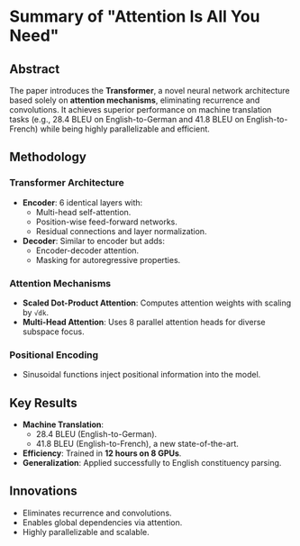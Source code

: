 # Summary of "Attention Is All You Need"

## Abstract
The paper introduces the **Transformer**, a novel neural network architecture based solely on **attention mechanisms**, eliminating recurrence and convolutions. It achieves superior performance on machine translation tasks (e.g., 28.4 BLEU on English-to-German and 41.8 BLEU on English-to-French) while being highly parallelizable and efficient.

## Methodology
### Transformer Architecture
- **Encoder**: 6 identical layers with:
  - Multi-head self-attention.
  - Position-wise feed-forward networks.
  - Residual connections and layer normalization.
- **Decoder**: Similar to encoder but adds:
  - Encoder-decoder attention.
  - Masking for autoregressive properties.

### Attention Mechanisms
- **Scaled Dot-Product Attention**: Computes attention weights with scaling by `√dk`.
- **Multi-Head Attention**: Uses 8 parallel attention heads for diverse subspace focus.

### Positional Encoding
- Sinusoidal functions inject positional information into the model.

## Key Results
- **Machine Translation**:
  - 28.4 BLEU (English-to-German).
  - 41.8 BLEU (English-to-French), a new state-of-the-art.
- **Efficiency**: Trained in **12 hours on 8 GPUs**.
- **Generalization**: Applied successfully to English constituency parsing.

## Innovations
- Eliminates recurrence and convolutions.
- Enables global dependencies via attention.
- Highly parallelizable and scalable.